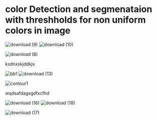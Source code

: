 
# color Detection and segmenataion with threshholds for non uniform colors in image

![download (9)](https://user-images.githubusercontent.com/45369296/112512013-4149da00-8d93-11eb-8d93-1a5151a309b0.png) ![download (10)](https://user-images.githubusercontent.com/45369296/112512118-5e7ea880-8d93-11eb-8b98-5649eaaa2359.png)


![download (8)](https://user-images.githubusercontent.com/45369296/112512053-50308c80-8d93-11eb-8a7e-dfad58b61f27.png)

ksdnxskjddkjs



![bb1](https://user-images.githubusercontent.com/45369296/112512476-af8e9c80-8d93-11eb-9271-fa5e585b65d4.png) ![download (13)](https://user-images.githubusercontent.com/45369296/112512498-b5847d80-8d93-11eb-92e6-20f6a6152675.png)

![contour1](https://user-images.githubusercontent.com/45369296/112512454-aa315200-8d93-11eb-913a-109af42b2430.png)

wqdsafdagsgdfxcfhd

![download (16)](https://user-images.githubusercontent.com/45369296/112512765-f41a3800-8d93-11eb-881a-47215bd49930.png) ![download (18)](https://user-images.githubusercontent.com/45369296/112512779-f67c9200-8d93-11eb-9004-28f37801a53f.png)

![download (17)](https://user-images.githubusercontent.com/45369296/112512768-f4b2ce80-8d93-11eb-9306-9dd7afeb5fc5.png)

